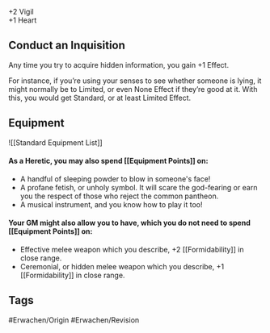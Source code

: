 +2 Vigil  
+1 Heart

## Conduct an Inquisition
Any time you try to acquire hidden information, you gain +1 Effect.

For instance, if you’re using your senses to see whether someone is lying, it might normally be to Limited, or even None Effect if they’re good at it. With this, you would get Standard, or at least Limited Effect.

## Equipment
![[Standard Equipment List]]

#### As a Heretic, you may also spend [[Equipment Points]] on:

- A handful of sleeping powder to blow in someone's face!
- A profane fetish, or unholy symbol. It will scare the god-fearing or earn you the respect of those who reject the common pantheon.
- A musical instrument, and you know how to play it too!

#### Your GM might also allow you to have, which you do not need to spend [[Equipment Points]] on:

- Effective melee weapon which you describe, +2 [[Formidability]] in close range.
- Ceremonial, or hidden melee weapon which you describe, +1 [[Formidability]] in close range. 

## Tags
#Erwachen/Origin #Erwachen/Revision